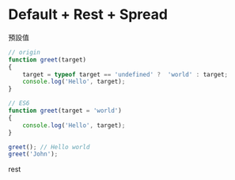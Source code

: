 # Default + Rest + Spread

預設值
```js
// origin
function greet(target)
{
    target = typeof target == 'undefined' ?  'world' : target;
    console.log('Hello', target);
}

// ES6
function greet(target = 'world')
{
    console.log('Hello', target);
}

greet(); // Hello world
greet('John');

```

rest
```

```

